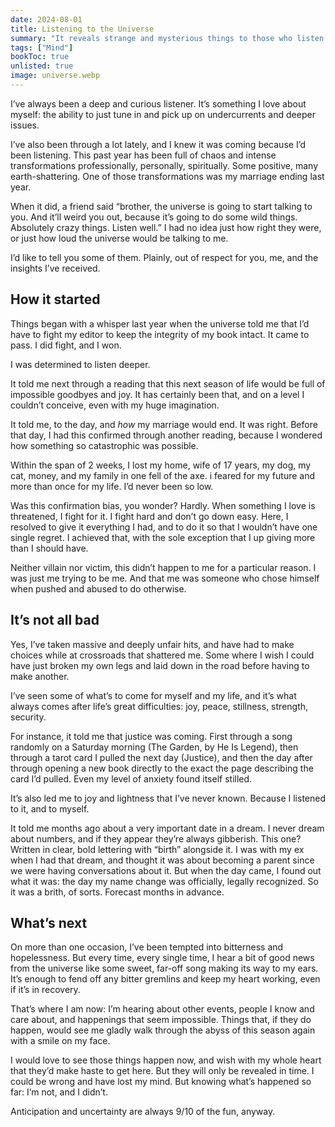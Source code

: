 ```yaml
---
date: 2024-08-01
title: Listening to the Universe
summary: "It reveals strange and mysterious things to those who listen. Here are some it shared with me."
tags: ["Mind"]
bookToc: true
unlisted: true
image: universe.webp
---
```


I’ve always been a deep and curious listener. It’s something I love about myself: the ability to just tune in and pick up on undercurrents and deeper issues. 

I’ve also been through a lot lately, and I knew it was coming because I’d been listening. This past year has been full of chaos and intense transformations professionally, personally, spiritually. Some positive, many earth-shattering. One of those transformations was my marriage ending last year. 

When it did, a friend said “brother, the universe is going to start talking to you. And it’ll weird you out, because it’s going to do some wild things. Absolutely crazy things. Listen well.” I had no idea just how right they were, or just how loud the universe would be talking to me.

I’d like to tell you some of them. Plainly, out of respect for you, me, and the insights I’ve received.

## How it started

Things began with a whisper last year when the universe told me that I’d have to fight my editor to keep the integrity of my book intact. It came to pass. I did fight, and I won. 

I was determined to listen deeper.

It told me next through a reading that this next season of life would be full of impossible goodbyes and joy. It has certainly been that, and on a level I couldn’t conceive, even with my huge imagination.

It told me, to the day, and *how* my marriage would end. It was right. Before that day, I had this confirmed through another reading, because I wondered how something so catastrophic was possible.

Within the span of 2 weeks, I lost my home, wife of 17 years, my dog, my cat, money, and my family in one fell of the axe. i feared for my future and more than once for my life. I’d never been so low.

Was this confirmation bias, you wonder? Hardly. When something I love is threatened, I fight for it. I fight hard and don’t go down easy. Here, I resolved to give it everything I had, and to do it so that I wouldn’t have one single regret. I achieved that, with the sole exception that I up giving more than I should have. 

Neither villain nor victim, this didn’t happen to me for a particular reason. I was just me trying to be me. And that me was someone who chose himself when pushed and abused to do otherwise.

## It’s not all bad

Yes, I’ve taken massive and deeply unfair hits, and have had to make choices while at crossroads that shattered me. Some where I wish I could have just broken my own legs and laid down in the road before having to make another.

I’ve seen some of what’s to come for myself and my life, and it’s what always comes after life’s great difficulties: joy, peace, stillness, strength, security.

For instance, it told me that justice was coming. First through a song randomly on a Saturday morning (The Garden, by He Is Legend), then through a tarot card I pulled the next day (Justice), and then the day after through opening a new book directly to the exact the page describing the card
I’d pulled. Even my level of anxiety found itself stilled.

It’s also led me to joy and lightness that I’ve never known. Because I listened to it, and to myself. 

It told me months ago about a very important date in a dream. I never dream about numbers, and if they appear they’re always gibberish. This one? Written in clear, bold lettering with “birth” alongside it. I was with my ex when I had that dream, and thought it was about becoming a parent since we were having conversations about it. But when the day came, I found out what it was: the day my name change was officially, legally recognized. So it was a brith, of sorts. Forecast months in advance.

## What’s next

On more than one occasion, I’ve been tempted into bitterness and hopelessness. But every time, every single time, I hear a bit of good news from the universe like some sweet, far-off song making its way to my ears. It’s enough to fend off any bitter gremlins and keep my heart working, even if it’s in recovery. 

That’s where I am now: I’m hearing about other events, people I know and care about, and happenings that seem impossible. Things that, if they do happen, would see me gladly walk through the abyss of this season again with a smile on my face.

I would love to see those things happen now, and wish with my whole heart that they’d make haste to get here. But they will only be revealed in time. I could be wrong and have lost my mind. But knowing what’s happened so far: I’m not, and I didn’t.

Anticipation and uncertainty are always 9/10 of the fun, anyway. 